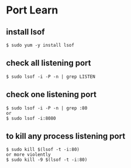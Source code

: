 # Port Learn

## install lsof
```shell
$ sudo yum -y install lsof
```

## check all listening port
```shell
$ sudo lsof -i -P -n | grep LISTEN
```

## check one listening port
```shell
$ sudo lsof -i -P -n | grep :80
or
$ sudo lsof -i:8080
```

## to kill any process listening port 
```shell
$ sudo kill $(lsof -t -i:80)
or more violently
$ sudo kill -9 $(lsof -t -i:80)
```